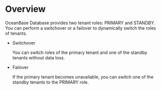 # Overview

OceanBase Database provides two tenant roles: PRIMARY and STANDBY. You can perform a switchover or a failover to dynamically switch the roles of tenants. 

* Switchover

   You can switch roles of the primary tenant and one of the standby tenants without data loss. 

* Failover

   If the primary tenant becomes unavailable, you can switch one of the standby tenants to the PRIMARY role. 
